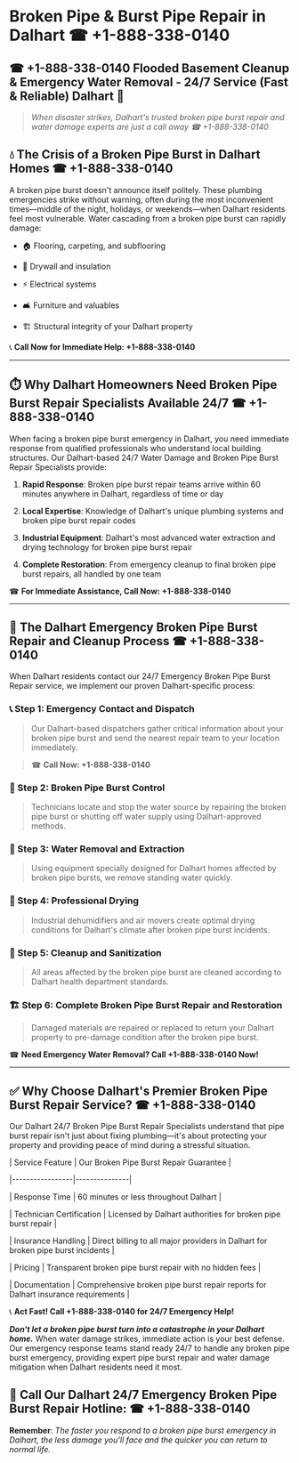 # Broken Pipe & Burst Pipe Repair in Dalhart ☎ +1-888-338-0140  
## ☎ +1-888-338-0140 Flooded Basement Cleanup & Emergency Water Removal - 24/7 Service (Fast & Reliable) Dalhart 🚨  

> *When disaster strikes, Dalhart's trusted broken pipe burst repair and water damage experts are just a call away ☎ +1-888-338-0140*  

## 💧 The Crisis of a Broken Pipe Burst in Dalhart Homes ☎ +1-888-338-0140  

A broken pipe burst doesn't announce itself politely. These plumbing emergencies strike without warning, often during the most inconvenient times—middle of the night, holidays, or weekends—when Dalhart residents feel most vulnerable. Water cascading from a broken pipe burst can rapidly damage:  

* 🏠 Flooring, carpeting, and subflooring  
* 🧱 Drywall and insulation  
* ⚡ Electrical systems  
* 🛋️ Furniture and valuables  
* 🏗️ Structural integrity of your Dalhart property  

📞 **Call Now for Immediate Help: +1-888-338-0140**  

---  

## ⏱️ Why Dalhart Homeowners Need Broken Pipe Burst Repair Specialists Available 24/7 ☎ +1-888-338-0140  

When facing a broken pipe burst emergency in Dalhart, you need immediate response from qualified professionals who understand local building structures. Our Dalhart-based 24/7 Water Damage and Broken Pipe Burst Repair Specialists provide:  

1. **Rapid Response**: Broken pipe burst repair teams arrive within 60 minutes anywhere in Dalhart, regardless of time or day  
2. **Local Expertise**: Knowledge of Dalhart's unique plumbing systems and broken pipe burst repair codes  
3. **Industrial Equipment**: Dalhart's most advanced water extraction and drying technology for broken pipe burst repair  
4. **Complete Restoration**: From emergency cleanup to final broken pipe burst repairs, all handled by one team  

☎ **For Immediate Assistance, Call Now: +1-888-338-0140**  

---  

## 🔧 The Dalhart Emergency Broken Pipe Burst Repair and Cleanup Process ☎ +1-888-338-0140  

When Dalhart residents contact our 24/7 Emergency Broken Pipe Burst Repair service, we implement our proven Dalhart-specific process:  

### 📞 Step 1: Emergency Contact and Dispatch  
> Our Dalhart-based dispatchers gather critical information about your broken pipe burst and send the nearest repair team to your location immediately.  
> ☎ **Call Now: +1-888-338-0140**  

### 🚿 Step 2: Broken Pipe Burst Control  
> Technicians locate and stop the water source by repairing the broken pipe burst or shutting off water supply using Dalhart-approved methods.  

### 🌊 Step 3: Water Removal and Extraction  
> Using equipment specially designed for Dalhart homes affected by broken pipe bursts, we remove standing water quickly.  

### 💨 Step 4: Professional Drying  
> Industrial dehumidifiers and air movers create optimal drying conditions for Dalhart's climate after broken pipe burst incidents.  

### 🧼 Step 5: Cleanup and Sanitization  
> All areas affected by the broken pipe burst are cleaned according to Dalhart health department standards.  

### 🏗️ Step 6: Complete Broken Pipe Burst Repair and Restoration  
> Damaged materials are repaired or replaced to return your Dalhart property to pre-damage condition after the broken pipe burst.  

☎ **Need Emergency Water Removal? Call +1-888-338-0140 Now!**  

---  

## ✅ Why Choose Dalhart's Premier Broken Pipe Burst Repair Service? ☎ +1-888-338-0140  

Our Dalhart 24/7 Broken Pipe Burst Repair Specialists understand that pipe burst repair isn't just about fixing plumbing—it's about protecting your property and providing peace of mind during a stressful situation.  

| Service Feature | Our Broken Pipe Burst Repair Guarantee |  
|-----------------|---------------|  
| Response Time | 60 minutes or less throughout Dalhart |  
| Technician Certification | Licensed by Dalhart authorities for broken pipe burst repair |  
| Insurance Handling | Direct billing to all major providers in Dalhart for broken pipe burst incidents |  
| Pricing | Transparent broken pipe burst repair with no hidden fees |  
| Documentation | Comprehensive broken pipe burst repair reports for Dalhart insurance requirements |  

📞 **Act Fast! Call +1-888-338-0140 for 24/7 Emergency Help!**  

***Don't let a broken pipe burst turn into a catastrophe in your Dalhart home.*** When water damage strikes, immediate action is your best defense. Our emergency response teams stand ready 24/7 to handle any broken pipe burst emergency, providing expert pipe burst repair and water damage mitigation when Dalhart residents need it most.  

## 📱 Call Our Dalhart 24/7 Emergency Broken Pipe Burst Repair Hotline: ☎ +1-888-338-0140  

**Remember**: *The faster you respond to a broken pipe burst emergency in Dalhart, the less damage you'll face and the quicker you can return to normal life.*